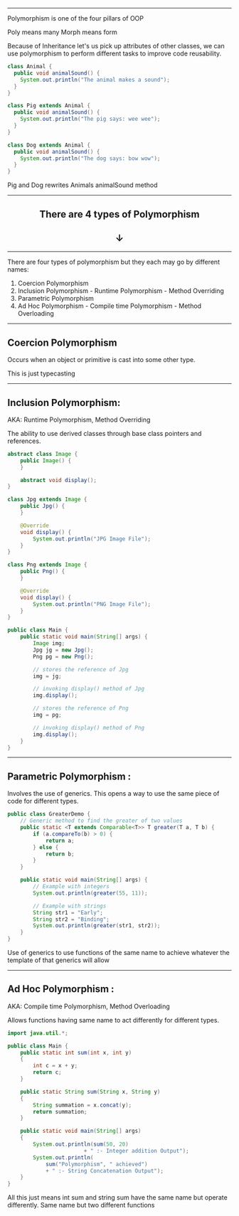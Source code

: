 
---
Polymorphism is one of the four pillars of OOP

Poly means many
Morph means form

Because of Inheritance let's us pick up attributes of other classes, we can use polymorphism to perform different tasks to improve code reusability.

```java
class Animal {
  public void animalSound() {
    System.out.println("The animal makes a sound");
  }
}

class Pig extends Animal {
  public void animalSound() {
    System.out.println("The pig says: wee wee");
  }
}

class Dog extends Animal {
  public void animalSound() {
    System.out.println("The dog says: bow wow");
  }
}
```

Pig and Dog rewrites Animals animalSound method

---
<center><h2>There are 4 types of Polymorphism</h2></center>
<center><h2>↓</h2></center>

---
There are four types of polymorphism but they each may go by different names:

1. Coercion Polymorphism
2. Inclusion Polymorphism - Runtime Polymorphism - Method Overriding
3. Parametric Polymorphism
4. Ad Hoc Polymorphism - Compile time Polymorphism -  Method Overloading

---
## Coercion Polymorphism 

Occurs when an object or primitive is cast into some other type.

This is just typecasting

---

## Inclusion Polymorphism:  

AKA: Runtime Polymorphism, Method Overriding

The ability to use derived classes through base class pointers and references.

``` java
abstract class Image {
	public Image() {
	}

	abstract void display();
}

class Jpg extends Image {
	public Jpg() {
	}

	@Override
	void display() {
		System.out.println("JPG Image File");
	}
}

class Png extends Image {
	public Png() {
	}

	@Override
	void display() {
		System.out.println("PNG Image File");
	}
}

public class Main {
	public static void main(String[] args) {
		Image img;
		Jpg jg = new Jpg();
		Png pg = new Png();

		// stores the reference of Jpg
		img = jg;

		// invoking display() method of Jpg
		img.display();

		// stores the reference of Png
		img = pg;

		// invoking display() method of Png
		img.display();
	}
}

```

---

## Parametric Polymorphism :

Involves the use of generics. This opens a way to use the same piece of code for different types.

```java
public class GreaterDemo {
	// Generic method to find the greater of two values
	public static <T extends Comparable<T>> T greater(T a, T b) {
		if (a.compareTo(b) > 0) {
			return a;
		} else {
			return b;
		}
	}

	public static void main(String[] args) {
		// Example with integers
		System.out.println(greater(55, 11));

		// Example with strings
		String str1 = "Early";
		String str2 = "Binding";
		System.out.println(greater(str1, str2));
	}
}
```

Use of generics to use functions of the same name to achieve whatever the template of that generics will allow

---

## Ad Hoc Polymorphism :

AKA:  Compile time Polymorphism, Method Overloading

Allows functions having same name to act differently for different types.

```java
import java.util.*;

public class Main {
	public static int sum(int x, int y)
	{
		int c = x + y;
		return c;
	}

	public static String sum(String x, String y)
	{
		String summation = x.concat(y);
		return summation;
	}

	public static void main(String[] args)
	{
		System.out.println(sum(50, 20)
						+ " :- Integer addition Output");
		System.out.println(
			sum("Polymorphism", " achieved")
			+ " :- String Concatenation Output");
	}
}
```

All this just means int sum and string sum have the same name but operate differently. Same name but two different functions